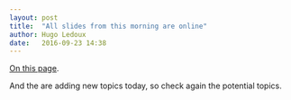 ```yaml
---
layout: post
title:  "All slides from this morning are online"
author: Hugo Ledoux
date:   2016-09-23 14:38
---
```


[On this page](https://tudelftgeomatics.github.io/thesis/introsession/).

And the are adding new topics today, so check again the potential topics.



